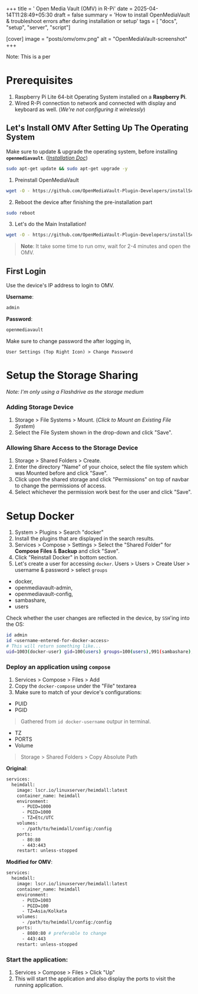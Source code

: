 +++
title = ' Open Media Vault (OMV) in R-Pi'
date = 2025-04-14T11:28:49+05:30
draft = false
summary = 'How to install OpenMediaVault & troubleshoot errors after during installation  or setup' 
tags = [ "docs", "setup", "server", "script"]


[cover]
image = "posts/omv/omv.png"
alt = "OpenMediaVault-screenshot"
+++

Note: This is a per

# Prerequisites
1. Raspberry Pi Lite 64-bit Operating System installed on a **Raspberry Pi**.
2. Wired R-Pi connection to network and connected with display and keyboard as well. (_We're not configuring it wirelessly_)

## Let's Install OMV After Setting Up The Operating System

Make sure to update & upgrade the operating system, before installing **`openmediavault`**. ([_*Installation Doc*_](https://wiki.omv-extras.org/doku.php?id=omv7:raspberry_pi_install))
```sh
sudo apt-get update && sudo apt-get upgrade -y
```

1. Preinstall OpenMediaVault 
```sh
wget -O - https://github.com/OpenMediaVault-Plugin-Developers/installScript/raw/master/preinstall | sudo bash 
```
2. Reboot the device after finishing the pre-installation part
```sh
sudo reboot
```
3. Let's do the Main Installation!
```sh
wget -O - https://github.com/OpenMediaVault-Plugin-Developers/installScript/raw/master/install | sudo bash 
```

> **Note**: It take some time to run omv, wait for 2-4 minutes and open the OMV.


## First Login
Use the device's IP address to login to OMV.

**Username**:
```sh
admin
```
**Password**:
```sh
openmediavault
```

Make sure to change password the after logging in, 
```
User Settings (Top Right Icon) > Change Password
```


# Setup the Storage Sharing
_Note: I'm only using a Flashdrive as the storage medium_

### Adding Storage Device

1. Storage > File Systems > Mount. (_Click to Mount an Existing File System_)
2. Select the File System shown in the drop-down and click "Save".

### Allowing Share Access to the Storage Device
1. Storage > Shared Folders > Create.
2. Enter the directory "Name" of your choice, select the file system which was Mounted before and click "Save".
3. Click upon the shared storage and click "Permissions" on top of navbar to change the permissions of access.
4. Select whichever the permission work best for the user and click "Save".


# Setup Docker
1. System > Plugins > Search "docker"
2. Install the plugins that are displayed in the search results.
3. Services > Compose > Settings > Select the "Shared Folder" for **Compose Files** & **Backup** and click "Save".
4. Click "Reinstall Docker" in bottom section.
5. Let's create a user for accessing `docker`. Users > Users > Create User > username & password > select `groups`
- docker, 
- openmediavault-admin, 
- openmediavault-config, 
- sambashare, 
- users

Check whether the user changes are reflected in the device, by `SSH`'ing into the OS:
```sh
id admin
id <username-entered-for-docker-access>
# This will return something like...
uid=1003(docker-user) gid=100(users) groups=100(users),991(sambashare),990(openmediavault-config),988(openmediavault-admin),985(docker)

```

### Deploy an application using `compose`
1. Services > Compose > Files > Add
2. Copy the `docker-compose` under the "File" textarea
3. Make sure to match of your device's configurations:
- PUID 
- PGID
> Gathered from `id docker-username` outpur in terminal.
- TZ
- PORTS
- Volume
> Storage > Shared Folders > Copy Absolute Path

**Original**:
```sh
services:
  heimdall:
    image: lscr.io/linuxserver/heimdall:latest
    container_name: heimdall
    environment:
      - PUID=1000
      - PGID=1000
      - TZ=Etc/UTC
    volumes:
      - /path/to/heimdall/config:/config
    ports:
      - 80:80
      - 443:443
    restart: unless-stopped
```

**Modified for OMV**:
```sh
services:
  heimdall:
    image: lscr.io/linuxserver/heimdall:latest
    container_name: heimdall
    environment:
      - PUID=1003
      - PGID=100
      - TZ=Asia/Kolkata
    volumes:
      - /path/to/heimdall/config:/config
    ports:
      - 8080:80 # preferable to change
      - 443:443
    restart: unless-stopped
```
### Start the application:
1. Services > Compose > Files > Click "Up"
2. This will start the application and also display the ports to visit the running application.
